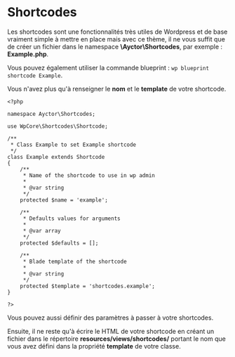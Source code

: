 # Shortcodes

Les shortcodes sont une fonctionnalités très utiles de Wordpress et de base vraiment simple à mettre en place mais avec ce thème, il ne vous suffit que de créer un fichier dans le namespace **\Ayctor\Shortcodes**, par exemple : **Example.php**.

Vous pouvez également utiliser la commande blueprint : `wp blueprint shortcode Example`.

Vous n'avez plus qu'à renseigner le **nom** et le **template** de votre shortcode.

    <?php

    namespace Ayctor\Shortcodes;

    use WpCore\Shortcodes\Shortcode;

    /**
     * Class Example to set Example shortcode
     */
    class Example extends Shortcode
    {
        /**
         * Name of the shortcode to use in wp admin
         *
         * @var string
         */
        protected $name = 'example';

        /**
         * Defaults values for arguments
         *
         * @var array
         */
        protected $defaults = [];

        /**
         * Blade template of the shortcode
         *
         * @var string
         */
        protected $template = 'shortcodes.example';
    }
    
    ?>

Vous pouvez aussi définir des paramètres à passer à votre shortcodes.

Ensuite, il ne reste qu'à écrire le HTML de votre shortcode en créant un fichier dans le répertoire **resources/views/shortcodes/** portant le nom que vous avez défini dans la propriété **template** de votre classe.
